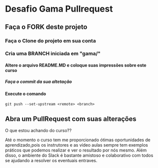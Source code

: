 # Desafio Gama Pullrequest

## Faça o FORK deste projeto

### Faça o Clone do projeto em sua conta

### Cria uma BRANCH iniciada em "gama/"

#### Altere o arquivo README.MD e coloque suas impressões sobre este curso

##### Faça o commit da sua altetação

#### Execute o comando

`git push --set-upstream <remote> <branch>`

## Abra um PullRequest com suas alterações

O que estou achando do curso??

Até o momento o curso tem me proporcionado ótimas oportunidades de aprendizado,pois os instrutores e as vídeo aulas sempre tem exemplos práticos que podemos realizar e ver o resultado por nós mesmo.
Além disso, o ambiente do Slack é bastante amistoso e colaborativo com todos se ajudando a resolver os eventuais entraves.